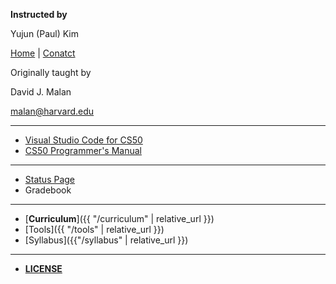 **Instructed by**

Yujun (Paul) Kim

[Home](https://paulkim.me) | [Conatct](mailto://ykim@fultonscienceacademy.org)

Originally taught by

David J. Malan

malan@harvard.edu

***

* [Visual Studio Code for CS50](https://code.cs50.io/)
* [CS50 Programmer's Manual](https://man.cs50.io/)

***

* [Status Page](https://cs50.statuspage.io/)
* Gradebook

***

* [**Curriculum**]({{ "/curriculum" | relative_url }})
* [Tools]({{ "/tools" | relative_url }})
* [Syllabus]({{"/syllabus" | relative_url }})

***

* [**LICENSE**](https://cs50.harvard.edu/x/2023/license/)